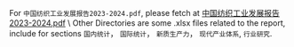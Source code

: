 For `中国纺织工业发展报告2023-2024.pdf`, please fetch at [中国纺织工业发展报告2023-2024.pdf](https://connecthkuhk-my.sharepoint.com/:b:/g/personal/zhangkz_connect_hku_hk/Edy2U8YpEq5OnMHLh3NubU0Bfr_Kyg1FKWFkLGxpl4LmQQ?e=t7PDzx) \\
Other Directories are some .xlsx files related to the report, include for sections `国内统计`， `国际统计`， `新质生产力`， `现代产业体系`, `行业研究`.
